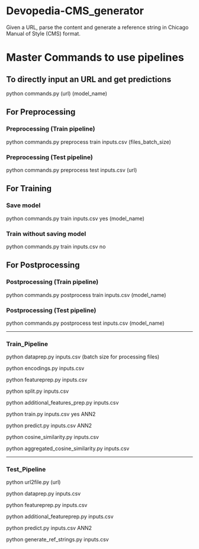 # Devopedia-CMS_generator

Given a URL, parse the content and generate a reference string in Chicago Manual of Style (CMS) format.

# Master Commands to use pipelines

## To directly input an URL and get predictions

python commands.py (url) (model_name)


## For Preprocessing

### Preprocessing (Train pipeline)

python commands.py preprocess train inputs.csv (files_batch_size)

### Preprocessing (Test pipeline)

python commands.py preprocess test inputs.csv (url)



## For Training

### Save model

python commands.py train inputs.csv yes (model_name)

### Train without saving model

python commands.py train inputs.csv no



## For Postprocessing

### Postprocessing (Train pipeline)

python commands.py postprocess train inputs.csv (model_name)

### Postprocessing (Test pipeline)

python commands.py postprocess test inputs.csv (model_name)




<hr>


### Train_Pipeline


python dataprep.py inputs.csv (batch size for processing files)

python encodings.py inputs.csv

python featureprep.py inputs.csv

python split.py inputs.csv

python additional_features_prep.py inputs.csv

python train.py inputs.csv yes ANN2

python predict.py inputs.csv ANN2

python cosine_similarity.py inputs.csv

python aggregated_cosine_similarity.py inputs.csv



<hr>

### Test_Pipeline

python url2file.py (url)

python dataprep.py inputs.csv

python featureprep.py inputs.csv

python additional_featureprep.py inputs.csv

python predict.py inputs.csv ANN2

python generate_ref_strings.py inputs.csv
